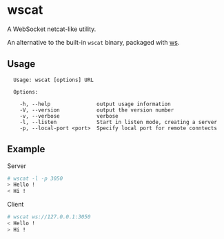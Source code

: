 wscat
=====

A WebSocket netcat-like utility.

An alternative to the built-in `wscat` binary, packaged with [ws](http://einaros.github.com/ws/).

Usage
-----

```
  Usage: wscat [options] URL

  Options:

    -h, --help               output usage information
    -V, --version            output the version number
    -v, --verbose            verbose
    -l, --listen             Start in listen mode, creating a server
    -p, --local-port <port>  Specify local port for remote conntects
```

Example
-------

Server
```bash
# wscat -l -p 3050
> Hello !
< Hi !
```

Client
```bash
# wscat ws://127.0.0.1:3050
< Hello !
> Hi !
```
